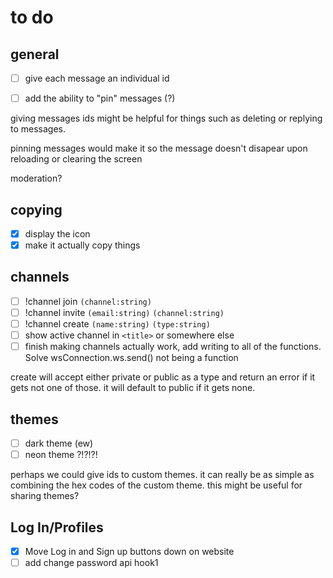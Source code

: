 # to do
## general
- [ ] give each message an individual id
- [ ] add the ability to "pin" messages (?)


giving messages ids might be helpful for things such as deleting or replying to messages.

pinning messages would make it so the message doesn't disapear upon reloading or clearing the screen

moderation?
## copying
- [x] display the icon
- [x] make it actually copy things
## channels
- [ ] !channel join `(channel:string)`
- [ ] !channel invite `(email:string)` `(channel:string)`
- [ ] !channel create `(name:string)` `(type:string)`
- [ ] show active channel in `<title>` or somewhere else
- [ ] finish making channels actually work, add writing to all of the functions. Solve wsConnection.ws.send() not being a function

create will accept either private or public as a type and return an error if it gets not one of those. it will default to public if it gets none. 
## themes
- [ ] dark theme (ew)
- [ ] neon theme ?!?!?!

perhaps we could give ids to custom themes. it can really be as simple as combining the hex codes of the custom theme. this might be useful for sharing themes?
## Log In/Profiles
- [x] Move Log in and Sign up buttons down on website
- [ ] add change password api hook1